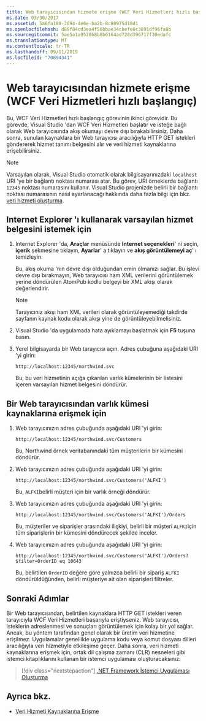 ```yaml
---
title: Web tarayıcısından hizmete erişme (WCF Veri Hizmetleri hızlı başlangıç)
ms.date: 03/30/2017
ms.assetid: 5a6fa180-3094-4e6e-ba2b-8c80975d18d1
ms.openlocfilehash: d89f84cd3ea4f56bbae34cbefe0c3891df96fa8b
ms.sourcegitcommit: 5ae5a1a9520b8b8b6164ad728d396717f30edafc
ms.translationtype: MT
ms.contentlocale: tr-TR
ms.lasthandoff: 09/11/2019
ms.locfileid: "70894341"
---
```

# <a name="accessing-the-service-from-a-web-browser-wcf-data-services-quickstart"></a>Web tarayıcısından hizmete erişme (WCF Veri Hizmetleri hızlı başlangıç)

Bu, WCF Veri Hizmetleri hızlı başlangıç görevinin ikinci görevidir. Bu görevde, Visual Studio 'dan WCF Veri Hizmetleri başlatır ve isteğe bağlı olarak Web tarayıcısında akış okumayı devre dışı bırakabilirsiniz. Daha sonra, sunulan kaynaklara bir Web tarayıcısı aracılığıyla HTTP GET istekleri göndererek hizmet tanımı belgesini alır ve veri hizmeti kaynaklarına erişebilirsiniz.

> [!NOTE]
> Varsayılan olarak, Visual Studio otomatik olarak bilgisayarınızdaki `localhost` URI 'ye bir bağlantı noktası numarası atar. Bu görev, URI örneklerde bağlantı `12345` noktası numarasını kullanır. Visual Studio projenizde belirli bir bağlantı noktası numarasının nasıl ayarlanacağı hakkında daha fazla bilgi için bkz. [veri hizmeti oluşturma](creating-the-data-service.md).

## <a name="to-request-the-default-service-document-by-using-internet-explorer"></a>Internet Explorer 'ı kullanarak varsayılan hizmet belgesini istemek için

1. Internet Explorer 'da, **Araçlar** menüsünde **Internet seçenekleri**' ni seçin, **içerik** sekmesine tıklayın, **Ayarlar**' a tıklayın ve **akış görüntülemeyi aç**' ı temizleyin.

     Bu, akış okuma 'nın devre dışı olduğundan emin olmanızı sağlar. Bu işlevi devre dışı bırakmayın, Web tarayıcısı ham XML verilerini görüntülemek yerine döndürülen AtomPub kodlu belgeyi bir XML akışı olarak değerlendirir.

    > [!NOTE]
    > Tarayıcınız akışı ham XML verileri olarak görüntüleyemediği takdirde sayfanın kaynak kodu olarak akışı yine de görüntüleyebilmelisiniz.

2. Visual Studio 'da uygulamada hata ayıklamayı başlatmak için **F5** tuşuna basın.

3. Yerel bilgisayarda bir Web tarayıcısı açın. Adres çubuğuna aşağıdaki URI 'yi girin:

    ```http
    http://localhost:12345/northwind.svc
    ```

     Bu, bu veri hizmetinin açığa çıkarılan varlık kümelerinin bir listesini içeren varsayılan hizmet belgesini döndürür.

## <a name="to-access-entity-set-resources-from-a-web-browser"></a>Bir Web tarayıcısından varlık kümesi kaynaklarına erişmek için

1. Web tarayıcınızın adres çubuğunda aşağıdaki URI 'yi girin:

    ```http
    http://localhost:12345/northwind.svc/Customers
    ```

     Bu, Northwind örnek veritabanındaki tüm müşterilerin bir kümesini döndürür.

2. Web tarayıcınızın adres çubuğunda aşağıdaki URI 'yi girin:

    ```http
    http://localhost:12345/northwind.svc/Customers('ALFKI')
    ```

     Bu, `ALFKI`belirli müşteri için bir varlık örneği döndürür.

3. Web tarayıcınızın adres çubuğunda aşağıdaki URI 'yi girin:

    ```http
    http://localhost:12345/northwind.svc/Customers('ALFKI')/Orders
    ```

     Bu, müşteriler ve siparişler arasındaki ilişkiyi, belirli bir müşteri `ALFKI`için tüm siparişlerin bir kümesini döndürecek şekilde inceler.

4. Web tarayıcınızın adres çubuğunda aşağıdaki URI 'yi girin:

    ```http
    http://localhost:12345/northwind.svc/Customers('ALFKI')/Orders?$filter=OrderID eq 10643
    ```

     Bu, belirtilen `OrderID` değere göre yalnızca belirli bir sipariş `ALFKI` döndürüldüğünden, belirli müşteriye ait olan siparişleri filtreler.

## <a name="next-steps"></a>Sonraki Adımlar

Bir Web tarayıcısından, belirtilen kaynaklara HTTP GET istekleri veren tarayıcıyla WCF Veri Hizmetleri başarıyla eriştiyseniz. Web tarayıcısı, isteklerin adreslenmesi ve sonuçları görüntülemek için kolay bir yol sağlar. Ancak, bu yöntem tarafından genel olarak bir üretim veri hizmetine erişilmez. Uygulamalar genellikle uygulama kodu veya komut dosyası dilleri aracılığıyla veri hizmetiyle etkileşime geçer. Daha sonra, veri hizmeti kaynaklarına erişmek için, ortak dil çalışma zamanı (CLR) nesneleri gibi istemci kitaplıklarını kullanan bir istemci uygulaması oluşturacaksınız:

> [!div class="nextstepaction"]
> [.NET Framework İstemci Uygulaması Oluşturma](creating-the-dotnet-client-application-wcf-data-services-quickstart.md)

## <a name="see-also"></a>Ayrıca bkz.

- [Veri Hizmeti Kaynaklarına Erişme](accessing-data-service-resources-wcf-data-services.md)
